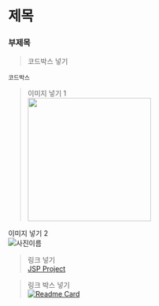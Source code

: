# 제목
### 부제목

>코드박스 넣기   
```
코드박스
```
>이미지 넣기 1   
<img src="https://user-images.githubusercontent.com/88639912/153355353-1a906710-7bc8-44ef-adcf-59019a428b22.png" width="250px" height="250px"></img>

이미지 넣기 2   
![사진이름](https://picsum.photos/id/870/200/300?grayscale&blur=2)

>링크 넣기   
[JSP Project](https://github.com/gyu-hwan/AI3_JSP_A_TeamProject)

>링크 박스 넣기   
[![Readme Card](https://github-readme-stats.vercel.app/api/pin/?username=AI3-C-FormsAPI-ProJect&repo=library_Management_System)](https://github.com/AI3-C-FormsAPI-ProJect/library_Management_System)
